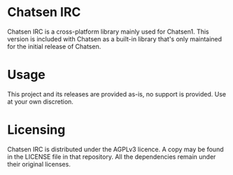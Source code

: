 # Chatsen IRC

Chatsen IRC is a cross-platform library mainly used for Chatsen1. This version is included with Chatsen as a built-in library that's only maintained for the initial release of Chatsen.

# Usage

This project and its releases are provided as-is, no support is provided. Use at your own discretion.

# Licensing

Chatsen IRC is distributed under the AGPLv3 licence. A copy may be found in the LICENSE file in that repository. All the dependencies remain under their original licenses.
